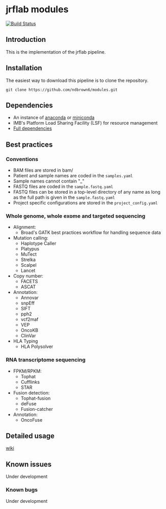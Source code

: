 # jrflab modules
[![Build Status](https://travis-ci.org/cBioPortal/cbioportal.svg?branch=master)](https://travis-ci.org/jrflab/modules)

## Introduction
This is the implementation of the jrflab pipeline.

## Installation
The easiest way to download this pipeline is to clone the repository.

```
git clone https://github.com/ndbrown6/modules.git
```

## Dependencies
- An instance of [anaconda](https://www.anaconda.com) or [miniconda](https://conda.io/en/latest/miniconda.html)
- IMB's Platform Load Sharing Facility (LSF) for resource management
- [Full dependencies](https://github.com/ndbrown6/modules/blob/master/conda_env/jrflab_modules_env.txt)

## Best practices
	
### Conventions
- BAM files are stored in bam/
- Patient and sample names are coded in the `samples.yaml`
- Sample names cannot contain "_"
- FASTQ files are coded in the `sample.fastq.yaml`
- FASTQ files can be stored in a top-level directory of any name as long as the full path is given in the `sample.fastq.yaml`
- Project specific configurations are stored in the `project_config.yaml`

### Whole genome, whole exome and targeted sequencing
- Alignment:
	* Broad's GATK best practices workflow for handling sequence data
- Mutation calling:
	* Haplotype Caller
	* Platypus
	* MuTect
	* Strelka
	* Scalpel
	* Lancet
- Copy number:
	* FACETS
	* ASCAT
- Annotation:
	* Annovar
	* snpEff
	* SIFT
	* pph2
	* vcf2maf
	* VEP
	* OncoKB
	* ClinVar
- HLA Typing
	* HLA Polysolver

### RNA transcriptome sequencing
- FPKM/RPKM:
	* Tophat
	* Cufflinks
	* STAR
- Fusion detection:
	* Tophat-fusion
	* deFuse
	* Fusion-catcher
- Annotation:
	* OncoFuse

## Detailed usage
[wiki](https://github.com/jrflab/modules/wiki)

## Known issues
Under development

### Known bugs
Under development
